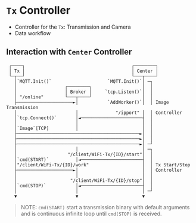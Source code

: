 # `Tx` Controller

- Controller for the `Tx`: Transmission and Camera
- Data workflow

## Interaction with `Center` Controller

```note
 ┌────┐                                        ┌────────┐
 │ Tx │                                        │ Center │
 └─┬──┘                                        └───┬────┘
   │`MQTT.Init()`                     `MQTT.Init()`│ ─┐
   │                  ┌────────┐                   │  │
   │                  │ Broker │     `tcp.Listen()`│  │
   │ "/online"        └───┬────┘                   │  │
   ├─────────────────────►│           `AddWorker()`│  │ Image Transmission
   │                      │              "/ipport" │  │ Controller
   │`tcp.Connect()`       │◄───────────────────────┤  │
   │                      │                        │  │
   │`Image`[TCP]          │                        │  │
   ├──────────────────────────────────────────────►│  │
   ├──────────────────────────────────────────────►│  │
   ├──────────────────────────────────────────────►│ ─┘
   │                      │                        │ ─┐
   │                   "/client/WiFi-Tx/{ID}/start"│  │
   │`cmd(START)`          │◄───────────────────────┤  │
   │"/client/WiFi-Tx/{ID}/work"                    │  │ Tx Start/Stop
   ├─────────────────────►│                        │  │ Controller
   │                      │                        │  │
   │                    "/client/WiFi-Tx/{ID}/stop"│  │
   │`cmd(STOP)`           │◄───────────────────────┤  │
   │                      │                        │ ─┘
   ▼                      ▼                        ▼
```

> NOTE: `cmd(START)` start a transmission binary with default arguments
> and is continuous infinite loop until `cmd(STOP)` is received.
